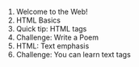 1. Welcome to the Web!
2. HTML Basics
3. Quick tip: HTML tags
4. Challenge: Write a Poem
5. HTML: Text emphasis
6. Challenge: You can learn text tags